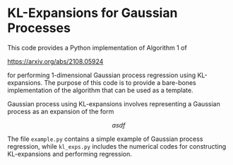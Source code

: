 # KL-Expansions for Gaussian Processes

This code provides a Python implementation of Algorithm 1 of

https://arxiv.org/abs/2108.05924

for performing 1-dimensional Gaussian process regression using KL-expansions.
The purpose of this code is to provide a 
bare-bones implementation of the algorithm that can be used as 
a template. 

Gaussian process using KL-expansions involves representing a 
Gaussian process as an expansion of the form 

$$ asdf $$

The file `example.py` contains a simple example of Gaussian process
regression, while `kl_exps.py` includes the numerical codes for constructing
KL-expansions and performing regression. 